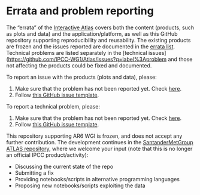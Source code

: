 

# Errata and problem reporting

The “errata” of the [Interactive Atlas](http://interactive-atlas.ipcc.ch) covers both the content (products, such as plots and data) and the application/platform, as well as this GitHub repository supporting reproducibility and reusability. The existing products are frozen and the issues reported are documented in the [errata list](https://github.com/IPCC-WG1/Atlas/issues?q=label%3Aerrata). Technical problems are listed separately in the [technical issues](https://github.com/IPCC-WG1/Atlas/issues?q=label%3Aproblem and those not affecting the products could be fixed and documented. 

To report an issue with the products (plots and data), please:
 1. Make sure that the problem has not been reported yet. Check [here](https://github.com/IPCC-WG1/Atlas/issues?q=label%3Aerrata).
 2. Follow [this GitHub issue template](https://github.com/IPCC-WG1/Atlas/issues/new?labels=errata&template=problem-report.md).

To report a technical problem, please:
 1. Make sure that the problem has not been reported yet. Check [here](https://github.com/IPCC-WG1/Atlas/issues?q=label%3Aproblem).
 2. Follow [this GitHub issue template](https://github.com/IPCC-WG1/Atlas/issues/new?labels=problem&template=problem-report.md).


This repository supporting AR6 WGI is frozen, and does not accept any further contribution. The development continues in the [SantanderMetGroup ATLAS repository](https://github.com/SantanderMetGroup/ATLAS), where we welcome your input (note that this is no longer an official IPCC product/activity):

 - Discussing the current state of the repo
 - Submitting a fix
 - Providing notebooks/scripts in alternative programming languages
 - Proposing new notebooks/scripts exploiting the data
